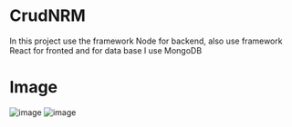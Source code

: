 # CrudNRM
In this project use the framework Node for backend, also use framework React for fronted and for data base I use MongoDB
# Image
![image](https://github.com/Monti710/CrudNRM/assets/116086023/a573f69f-49ea-4c2e-8396-0d8530fe42b6)
![image](https://github.com/Monti710/CrudNRM/assets/116086023/f6558fa2-c0fa-4706-ab26-b98c04e3325f)

